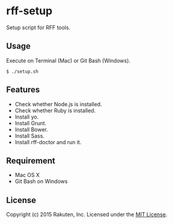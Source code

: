 # rff-setup
Setup script for RFF tools.

## Usage

Execute on Terminal (Mac) or Git Bash (Windows).

```shell
$ ./setup.sh
```

## Features

* Check whether Node.js is installed.
* Check whether Ruby is installed.
* Install yo.
* Install Grunt.
* Install Bower.
* Install Sass.
* Install rff-doctor and run it.

## Requirement

* Mac OS X
* Git Bash on Windows

## License
Copyright (c) 2015 Rakuten, Inc. Licensed under the [MIT License](LICENSE).
